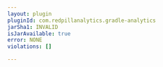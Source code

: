 ```yaml
---
layout: plugin
pluginId: com.redpillanalytics.gradle-analytics
jarSha1: INVALID
isJarAvailable: true
error: NONE
violations: []

---
```

